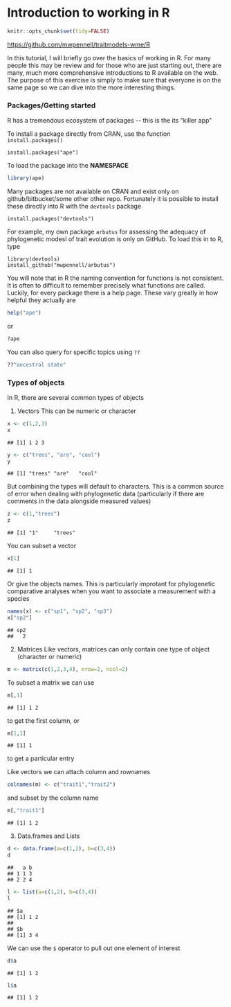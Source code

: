 # Introduction to working in R

```r
knitr::opts_chunk$set(tidy=FALSE)
```

https://github.com/mwpennell/traitmodels-wme/R

In this tutorial, I will briefly go over the basics of working in R. For many people this may be review and for those who are just starting out, there are many, much more comprehensive introductions to R available on the web. The purpose of this exercise is simply to make sure that everyone is on the same page so we can dive into the more interesting things.

### Packages/Getting started
R has a tremendous ecosystem of packages -- this is the its "killer app"

To install a package directly from CRAN, use the function `install.packages()`
```
install.packages("ape")
```

To load the package into the **NAMESPACE**

```r
library(ape)
```

Many packages are not available on CRAN and exist only on github/bitbucket/some other other repo. Fortunately it is possible to install these directly into R with the `devtools` package
```
install.packages("devtools")
```

For example, my own package `arbutus` for assessing the adequacy of phylogenetic modesl of trait evolution is only on GitHub. To load this in to R, type
```
library(devtools)
install_github("mwpennell/arbutus")
```

You will note that in R the naming convention for functions is not consistent. It is often to difficult to remember precisely what functions are called. Luckily, for every package there is a help page. These vary greatly in how helpful they actually are

```r
help("ape")
```
or

```r
?ape
```

You can also query for specific topics using `??`

```r
??"ancestral state"
```

### Types of objects
In R, there are several common types of objects

1. Vectors
This can be numeric or character

```r
x <- c(1,2,3)
x
```

```
## [1] 1 2 3
```

```r
y <- c("trees", "are", "cool")
y
```

```
## [1] "trees" "are"   "cool"
```
But combining the types will default to characters. This is a common source of error when dealing with phylogenetic data (particularly if there are comments in the data alongside measured values)

```r
z <- c(1,"trees")
z
```

```
## [1] "1"     "trees"
```
You can subset a vector

```r
x[1]
```

```
## [1] 1
```
Or give the objects names. This is particularly improtant for phylogenetic comparative analyses when you want to associate a measurement with a species

```r
names(x) <- c("sp1", "sp2", "sp3")
x["sp2"]
```

```
## sp2 
##   2
```

2. Matrices
Like vectors, matrices can only contain one type of object (character or numeric)

```r
m <- matrix(c(1,2,3,4), nrow=2, ncol=2)
```
To subset a matrix we can use

```r
m[,1]
```

```
## [1] 1 2
```
to get the first column, or

```r
m[1,1]
```

```
## [1] 1
```
to get a particular entry

Like vectors we can attach column and rownames

```r
colnames(m) <- c("trait1","trait2")
```
and subset by the column name

```r
m[,"trait1"]
```

```
## [1] 1 2
```

3. Data.frames and Lists

```r
d <- data.frame(a=c(1,2), b=c(3,4))
d
```

```
##   a b
## 1 1 3
## 2 2 4
```

```r
l <- list(a=c(1,2), b=c(3,4))
l
```

```
## $a
## [1] 1 2
## 
## $b
## [1] 3 4
```

We can use the `$` operator to pull out one element of interest

```r
d$a
```

```
## [1] 1 2
```

```r
l$a
```

```
## [1] 1 2
```

